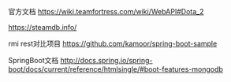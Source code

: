 官方文档
https://wiki.teamfortress.com/wiki/WebAPI#Dota_2

https://steamdb.info/

rmi rest对比项目
https://github.com/kamoor/spring-boot-sample

SpringBoot文档
http://docs.spring.io/spring-boot/docs/current/reference/htmlsingle/#boot-features-mongodb